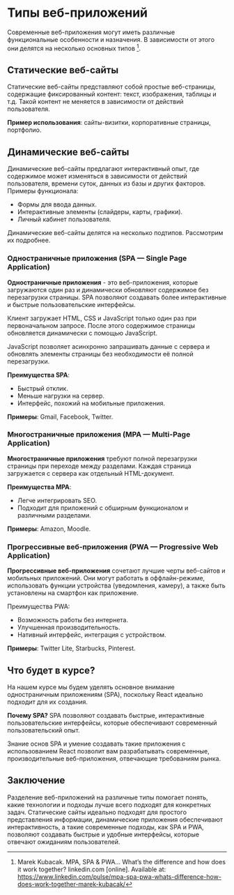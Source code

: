 # Типы веб-приложений

Современные веб-приложения могут иметь различные функциональные особенности и назначения. В зависимости от этого они делятся на несколько основных типов [^1].

## Статические веб-сайты

Статические веб-сайты представляют собой простые веб-страницы, содержащие фиксированный контент: текст, изображения, таблицы и т.д. Такой контент не меняется в зависимости от действий пользователя.

**Пример использования**: сайты-визитки, корпоративные страницы, портфолио.

## Динамические веб-сайты

Динамические веб-сайты предлагают интерактивный опыт, где содержимое может изменяться в зависимости от действий пользователя, времени суток, данных из базы и других факторов.
Примеры функционала:

- Формы для ввода данных.
- Интерактивные элементы (слайдеры, карты, графики).
- Личный кабинет пользователя.

Динамические веб-сайты делятся на несколько подтипов. Рассмотрим их подробнее.

### Одностраничные приложения (SPA — Single Page Application)

**Одностраничные приложения** - это веб-приложения, которые загружаются один раз и динамически обновляют содержимое без перезагрузки страницы. SPA позволяют создавать более интерактивные и быстрые пользовательские интерфейсы.

Клиент загружает HTML, CSS и JavaScript только один раз при первоначальном запросе. После этого содержимое страницы обновляется динамически с помощью JavaScript.

JavaScript позволяет асинхронно запрашивать данные с сервера и обновлять элементы страницы без необходимости её полной перезагрузки.

**Преимущества SPA**:

- Быстрый отклик.
- Меньше нагрузки на сервер.
- Интерфейс, похожий на мобильные приложения.

**Примеры**: Gmail, Facebook, Twitter.

### Многостраничные приложения (MPA — Multi-Page Application)

**Многостраничные приложения** требуют полной перезагрузки страницы при переходе между разделами. Каждая страница загружается с сервера как отдельный HTML-документ.

**Преимущества MPA**:

- Легче интегрировать SEO.
- Подходит для приложений с обширным функционалом и различными разделами.

**Примеры**: Amazon, Moodle.

### Прогрессивные веб-приложения (PWA — Progressive Web Application)

**Прогрессивные веб-приложения** сочетают лучшие черты веб-сайтов и мобильных приложений. Они могут работать в оффлайн-режиме, использовать функции устройства (уведомления, камеру), а также быть установлены на смартфон как приложение.

Преимущества PWA:

- Возможность работы без интернета.
- Улучшенная производительность.
- Нативный интерфейс, интеграция с устройством.

**Примеры**: Twitter Lite, Starbucks, Pinterest.

## Что будет в курсе?

На нашем курсе мы будем уделять основное внимание одностраничным приложениям (SPA), поскольку React идеально подходит для их создания.

**Почему SPA?** SPA позволяют создавать быстрые, интерактивные пользовательские интерфейсы, которые обеспечивают современный пользовательский опыт.

Знание основ SPA и умение создавать такие приложения с использованием React позволит вам разрабатывать современные, производительные веб-приложения, отвечающие требованиям рынка.

## Заключение

Разделение веб-приложений на различные типы помогает понять, какие технологии и подходы лучше всего подходят для конкретных задач. Статические сайты идеально подходят для простого представления информации, динамические приложения обеспечивают интерактивность, а такие современные подходы, как SPA и PWA, позволяют создавать быстрые и удобные интерфейсы, которые отвечают ожиданиям пользователей.

[^1]: Marek Kubacak. MPA, SPA & PWA… What’s the difference and how does it work together? linkedin.com [online]. Available at: https://www.linkedin.com/pulse/mpa-spa-pwa-whats-difference-how-does-work-together-marek-kubacak/
